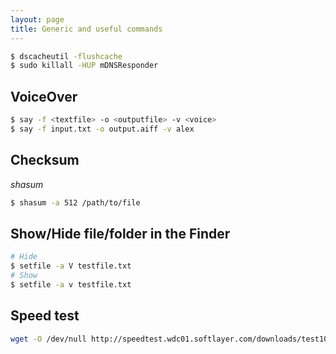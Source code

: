 ```yaml
---
layout: page
title: Generic and useful commands
---
```


```bash
$ dscacheutil -flushcache
$ sudo killall -HUP mDNSResponder
```


## VoiceOver

```bash
$ say -f <textfile> -o <outputfile> -v <voice>
$ say -f input.txt -o output.aiff -v alex
```


## Checksum

*shasum*

```bash
$ shasum -a 512 /path/to/file
```

## Show/Hide file/folder in the Finder

```bash
# Hide
$ setfile -a V testfile.txt
# Show
$ setfile -a v testfile.txt
```

## Speed test

```bash
wget -O /dev/null http://speedtest.wdc01.softlayer.com/downloads/test10.zip
```
